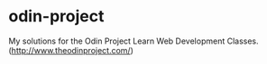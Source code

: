 # odin-project

My solutions for the Odin Project Learn Web Development Classes. (http://www.theodinproject.com/)
